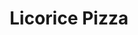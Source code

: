 ---
title: Licorice Pizza
code: LICO
thumbnail-image: # full url or relative path to the image for the card on the home page
featured-image: # full url or relative path to the image for the top of the film page
deployed: false
---